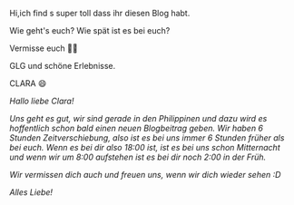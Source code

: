 Hi,ich find s super toll dass ihr 
diesen Blog habt.

Wie geht's euch?
Wie spät ist es bei euch? 

Vermisse euch 🥺🥺

GLG und schöne Erlebnisse. 

CLARA 😄

*Hallo liebe Clara!*

*Uns geht es gut, wir sind gerade in den Philippinen und dazu wird es hoffentlich schon bald einen neuen Blogbeitrag geben.
Wir haben 6 Stunden Zeitverschiebung, also ist es bei uns immer 6 Stunden früher als bei euch.
Wenn es bei dir also 18:00 ist, ist es bei uns schon Mitternacht und wenn wir um 8:00 aufstehen ist es bei dir noch 2:00 in der Früh.*

*Wir vermissen dich auch und freuen uns, wenn wir dich wieder sehen :D*

*Alles Liebe!*
